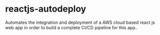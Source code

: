 # reactjs-autodeploy
Automates the integration and deployment of a AWS cloud based react js web app in order to build a complete CI/CD pipeline for this app..
